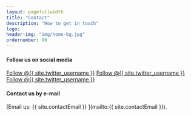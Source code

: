 ```yaml
---
layout: pagefullwidth
title: "Contact"
description: "How to get in touch"
logo:
header-img: "img/home-bg.jpg"
ordernumber: 99
---
```


<section class="py-5 position-relative">
  <div class="custom-container">
  <h4 class="mb-3">Follow us on social media</h4> 
    <a href="https://twitter.com/{{ site.twitter_username }}" target="_blank" class="twitter-follow-button" data-size="large" data-show-count="false">Follow @{{ site.twitter_username }}</a>
    <a href="https://twitter.com/{{ site.twitter_username }}" target="_blank" class="twitter-follow-button" data-size="large" data-show-count="false">Follow @{{ site.twitter_username }}</a>
    <a href="https://twitter.com/{{ site.twitter_username }}" target="_blank" class="twitter-follow-button" data-size="large" data-show-count="false">Follow @{{ site.twitter_username }}</a>
    <script async src="https://platform.twitter.com/widgets.js" charset="utf-8"></script>
     <h4 class="mt-5 mb-3">Contact us by e-mail</h4> 
    [Email us: {{ site.contactEmail }} ](mailto:{{ site.contactEmail }}).
</div>
</section>
